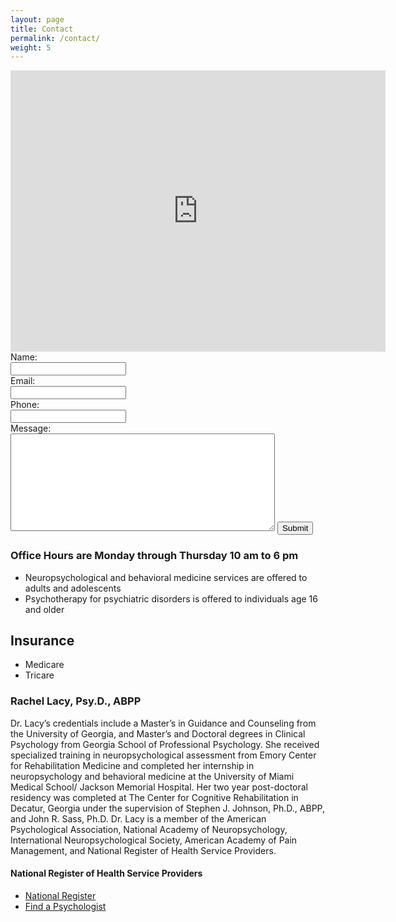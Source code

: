 ```yaml
---
layout: page
title: Contact
permalink: /contact/
weight: 5
---
```

<iframe src="https://www.google.com/maps/embed?pb=!1m18!1m12!1m3!1d3306.9897743829265!2d-84.1398910490016!3d34.018473426860886!2m3!1f0!2f0!3f0!3m2!1i1024!2i768!4f13.1!3m3!1m2!1s0x88f598794fa590ab%3A0x15800e05f32491c1!2sRachel+Lacy%2C+Psy.D.%2C+P.C.!5e0!3m2!1sen!2sus!4v1465093154765" width="600" height="450" frameborder="0" style="border:0" allowfullscreen></iframe>


<script src="https://ajax.googleapis.com/ajax/libs/jquery/1.12.4/jquery.min.js"></script>
<script src="https://cdn.jsdelivr.net/parsleyjs/2.6.0/parsley.min.js"></script>

<script>
  $(document).ready(function() {
    $('#contact').submit(function(event) {
      $.ajax({
        url: 'https://rqxk18y88g.execute-api.us-east-1.amazonaws.com/production/submit',
        method: 'POST',
        data: $('#contact').serialize(),
        dataType: 'json'});
      event.preventDefault();
    });
  });
</script>

<form id="contact" method="post">
  Name:<br>
  <input type="text" name="name" data-parsley-required data-parsley-error-message="Name is required"><br>
  Email:<br>
  <input type="text" name="email" data-parsley-type="email"><br>
  Phone:<br>
  <input type="text" name="phone" data-parsley-required="true"><br>
  Message:<br>
  <textarea name="message" cols="50" rows="10" maxlength="500" data-parsley-required="true"></textarea>
  <input type="submit" value="Submit">
</form>

### Office Hours are Monday through Thursday 10 am to 6 pm

* Neuropsychological and behavioral medicine services are offered to adults and adolescents
* Psychotherapy for psychiatric disorders is offered to individuals age 16 and older

## Insurance
* Medicare
* Tricare

### Rachel Lacy, Psy.D., ABPP

Dr. Lacy’s credentials include a Master’s in Guidance and Counseling
from the University of Georgia, and Master’s and Doctoral degrees in
Clinical Psychology from Georgia School of Professional
Psychology. She received specialized training in neuropsychological
assessment from Emory Center for Rehabilitation Medicine and completed
her internship in neuropsychology and behavioral medicine at the
University of Miami Medical School/ Jackson Memorial Hospital. Her two
year post-doctoral residency was completed at The Center for Cognitive
Rehabilitation in Decatur, Georgia under the supervision of Stephen
J. Johnson, Ph.D., ABPP, and John R. Sass, Ph.D. Dr. Lacy is a member
of the American Psychological Association, National Academy of
Neuropsychology, International Neuropsychological Society, American
Academy of Pain Management, and National Register of Health Service
Providers.

#### National Register of Health Service Providers
* [National Register](http://www.nationalregister.org)
* [Find a Psychologist](http://www.findapsychologist.org)
